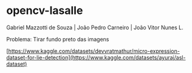 # opencv-lasalle

Gabriel Mazzotti de Souza |
João Pedro Carneiro |
João Vitor Nunes L.

Problema: Tirar fundo preto das imagens

[https://www.kaggle.com/datasets/devvratmathur/micro-expression-dataset-for-lie-detection](https://www.kaggle.com/datasets/ayuraj/asl-dataset)
